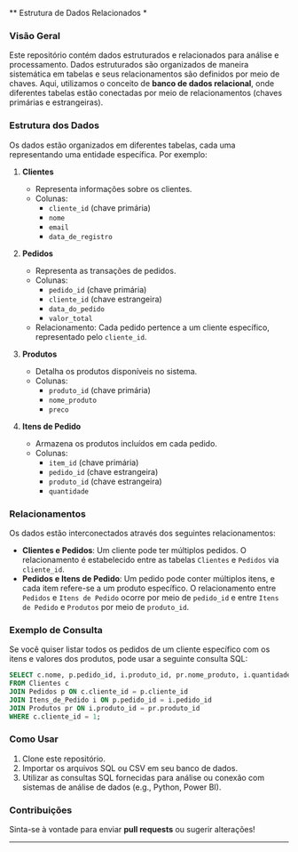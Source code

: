 ** Estrutura de Dados Relacionados *

### Visão Geral
Este repositório contém dados estruturados e relacionados para análise e processamento. Dados estruturados são organizados de maneira sistemática em tabelas e seus relacionamentos são definidos por meio de chaves. Aqui, utilizamos o conceito de **banco de dados relacional**, onde diferentes tabelas estão conectadas por meio de relacionamentos (chaves primárias e estrangeiras).

### Estrutura dos Dados
Os dados estão organizados em diferentes tabelas, cada uma representando uma entidade específica. Por exemplo:

1. **Clientes**
    - Representa informações sobre os clientes.
    - Colunas:
        - `cliente_id` (chave primária)
        - `nome`
        - `email`
        - `data_de_registro`

2. **Pedidos**
    - Representa as transações de pedidos.
    - Colunas:
        - `pedido_id` (chave primária)
        - `cliente_id` (chave estrangeira)
        - `data_do_pedido`
        - `valor_total`
    - Relacionamento: Cada pedido pertence a um cliente específico, representado pelo `cliente_id`.

3. **Produtos**
    - Detalha os produtos disponíveis no sistema.
    - Colunas:
        - `produto_id` (chave primária)
        - `nome_produto`
        - `preco`
  
4. **Itens de Pedido**
    - Armazena os produtos incluídos em cada pedido.
    - Colunas:
        - `item_id` (chave primária)
        - `pedido_id` (chave estrangeira)
        - `produto_id` (chave estrangeira)
        - `quantidade`

### Relacionamentos
Os dados estão interconectados através dos seguintes relacionamentos:

- **Clientes e Pedidos**: Um cliente pode ter múltiplos pedidos. O relacionamento é estabelecido entre as tabelas `Clientes` e `Pedidos` via `cliente_id`.
- **Pedidos e Itens de Pedido**: Um pedido pode conter múltiplos itens, e cada item refere-se a um produto específico. O relacionamento entre `Pedidos` e `Itens de Pedido` ocorre por meio de `pedido_id` e entre `Itens de Pedido` e `Produtos` por meio de `produto_id`.

### Exemplo de Consulta
Se você quiser listar todos os pedidos de um cliente específico com os itens e valores dos produtos, pode usar a seguinte consulta SQL:

```sql
SELECT c.nome, p.pedido_id, i.produto_id, pr.nome_produto, i.quantidade, pr.preco
FROM Clientes c
JOIN Pedidos p ON c.cliente_id = p.cliente_id
JOIN Itens_de_Pedido i ON p.pedido_id = i.pedido_id
JOIN Produtos pr ON i.produto_id = pr.produto_id
WHERE c.cliente_id = 1;
```

### Como Usar
1. Clone este repositório.
2. Importar os arquivos SQL ou CSV em seu banco de dados.
3. Utilizar as consultas SQL fornecidas para análise ou conexão com sistemas de análise de dados (e.g., Python, Power BI).

### Contribuições
Sinta-se à vontade para enviar **pull requests** ou sugerir alterações!

---

